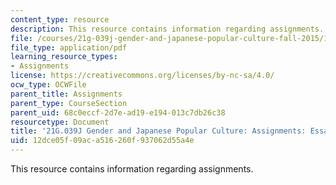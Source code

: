 ```yaml
---
content_type: resource
description: This resource contains information regarding assignments.
file: /courses/21g-039j-gender-and-japanese-popular-culture-fall-2015/12dce05f09aca516260f937062d55a4e_MIT21G_039JF15_Essay1.pdf
file_type: application/pdf
learning_resource_types:
- Assignments
license: https://creativecommons.org/licenses/by-nc-sa/4.0/
ocw_type: OCWFile
parent_title: Assignments
parent_type: CourseSection
parent_uid: 68c0eccf-2d7e-ad19-e194-013c7db26c38
resourcetype: Document
title: '21G.039J Gender and Japanese Popular Culture: Assignments: Essay 1'
uid: 12dce05f-09ac-a516-260f-937062d55a4e
---
```

This resource contains information regarding assignments.